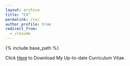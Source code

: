 ```yaml
---
layout: archive
title: "CV"
permalink: /cv/
author_profile: true
redirect_from:
  - /resume
---
```


{% include base_path %}

Click [Here](https://ChenFengling.github.io/files/个人简历-陈凤玲.pdf)  to Download My Up-to-date Curriculum Vitae.


